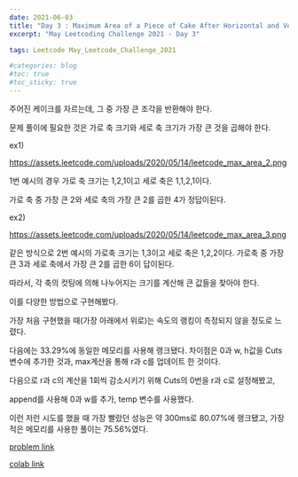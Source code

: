 ```yaml
---
date: 2021-06-03
title: "Day 3 : Maximum Area of a Piece of Cake After Horizontal and Vertical Cuts"
excerpt: "May Leetcoding Challenge 2021 - Day 3"

tags: Leetcode May_Leetcode_Challenge_2021

#categories: blog
#toc: true
#toc_sticky: true
---
```



주어진 케이크를 자르는데, 그 중 가장 큰 조각을 반환해야 한다.

문제 풀이에 필요한 것은 가로 축 크기와 세로 축 크기가 가장 큰 것을 곱해야 한다.

ex1)

https://assets.leetcode.com/uploads/2020/05/14/leetcode_max_area_2.png


1번 예시의 경우 가로 축 크기는 1,2,1이고 세로 축은 1,1,2,1이다.

가로 축 중 가장 큰 2와 세로 축의 가장 큰 2를 곱한 4가 정답이된다.

ex2)

https://assets.leetcode.com/uploads/2020/05/14/leetcode_max_area_3.png



같은 방식으로 2번 예시의 가로축 크기는 1,3이고 세로 축은 1,2,2이다. 가로축 중 가장 큰 3과 세로 축에서 가장 큰 2를 곱한 6이 답이된다.

따라서, 각 축의 컷팅에 의해 나누어지는 크기를 계산해 큰 값들을 찾아야 한다.

이를 다양한 방법으로 구현해봤다.

가장 처음 구현했을 때(가장 아래에서 위로)는 속도의 랭킹이 측정되지 않을 정도로 느렸다.

다음에는 33.29%에 동일한 메모리를 사용해 랭크됐다. 차이점은 0과 w, h값을 Cuts 변수에 추가한 것과, max계산을 통해 r과 c를 업데이트 한 것이다.

다음으로 r과 c의 계산을 1회씩 감소시키기 위해 Cuts의 0번을 r과 c로 설정해봤고,

append를 사용해 0과 w를 추가, temp 변수를 사용했다.

이런 저런 시도를 했을 때 가장 빨랐던 성능은 약 300ms로 80.07%에 랭크됐고, 가장 적은 메모리를 사용한 풀이는 75.56%였다.

<script src="https://gist.github.com/1cg2cg3cg/14258373f32200dce4c41f69d968c784.js"></script>


[problem link](https://leetcode.com/explore/challenge/card/june-leetcoding-challenge-2021/603/week-1-june-1st-june-7th/3766/)

[colab link](https://colab.research.google.com/drive/1feS6qs5idI9K10UESGxIb112ZSVl-BYV#scrollTo=w7pbpxPM7bV3)
